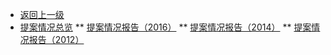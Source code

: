 * [返回上一级](/)
* [提案情况总览](/07/)
** [提案情况报告（2016）](/07/提案落实情况报告（2016）)
** [提案情况报告（2014）](/07/提案落实情况报告（2014）)
** [提案情况报告（2012）](/07/提案落实情况报告（2012）)
